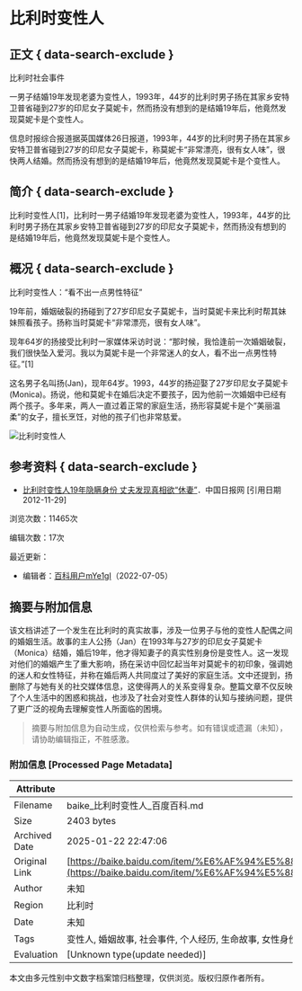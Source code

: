 # 比利时变性人

## 正文 { data-search-exclude }


比利时社会事件

一男子结婚19年发现老婆为变性人，1993年，44岁的比利时男子扬在其家乡安特卫普省碰到27岁的印尼女子莫妮卡，然而扬没有想到的是结婚19年后，他竟然发现莫妮卡是个变性人。

信息时报综合报道据英国媒体26日报道，1993年，44岁的比利时男子扬在其家乡安特卫普省碰到27岁的印尼女子莫妮卡，称莫妮卡“非常漂亮，很有女人味”，很快两人结婚。然而扬没有想到的是结婚19年后，他竟然发现莫妮卡是个变性人。

## 简介 { data-search-exclude }

比利时变性人\[1\]，比利时一男子结婚19年发现老婆为变性人，1993年，44岁的比利时男子扬在其家乡安特卫普省碰到27岁的印尼女子莫妮卡，然而扬没有想到的是结婚19年后，他竟然发现莫妮卡是个变性人。

## 概况 { data-search-exclude }

比利时变性人：“看不出一点男性特征”

19年前，婚姻破裂的扬碰到了27岁印尼女子莫妮卡，当时莫妮卡来比利时帮其妹妹照看孩子。扬称当时莫妮卡“非常漂亮，很有女人味”。

现年64岁的扬接受比利时一家媒体采访时说：“那时候，我恰逢前一次婚姻破裂，我们很快坠入爱河。我以为莫妮卡是一个非常迷人的女人，看不出一点男性特征。”\[1\]

这名男子名叫扬(Jan)，现年64岁。1993，44岁的扬迎娶了27岁印尼女子莫妮卡(Monica)。扬说，他和莫妮卡在婚后决定不要孩子，因为他前一次婚姻中已经有两个孩子。多年来，两人一直过着正常的家庭生活，扬形容莫妮卡是个“美丽温柔”的女子，擅长烹饪，对他的孩子们也非常慈爱。

![比利时变性人](https://bkimg.cdn.bcebos.com/pic/0ff41bd5ad6eddc40314041c39dbb6fd53663361?x-bce-process=image/format,f_auto/quality,Q_70/resize,m_lfit,limit_1,w_536)

## 参考资料 { data-search-exclude }

- [比利时变性人19年隐瞒身份 丈夫发现真相欲“休妻”](https://www.chinadaily.com.cn/dfpd/2012-11/29/content_15965358.htm)．中国日报网 \[引用日期2012-11-29\]

浏览次数：11465次

编辑次数：17次

最近更新：

- 编辑者：[百科用户mYe1gI](https://usercenter/userpage?uk=h-7FqwWKMvDvRlbu2vNffQ&from=lemma)（2022-07-05）
<!-- tcd_original_link https://baike.baidu.com/item/%E6%AF%94%E5%88%A9%E6%97%B6%E5%8F%98%E6%80%A7%E4%BA%BA/8202591 -->


## 摘要与附加信息

<!-- tcd_abstract -->
该文档讲述了一个发生在比利时的真实故事，涉及一位男子与他的变性人配偶之间的婚姻生活。故事的主人公扬（Jan）在1993年与27岁的印尼女子莫妮卡（Monica）结婚，婚后19年，他才得知妻子的真实性别身份是变性人。这一发现对他们的婚姻产生了重大影响，扬在采访中回忆起当年对莫妮卡的初印象，强调她的迷人和女性特征，并称在婚后两人共同度过了美好的家庭生活。文中还提到，扬删除了与她有关的社交媒体信息，这使得两人的关系变得复杂。整篇文章不仅反映了个人生活中的困惑和挑战，也涉及了社会对变性人群体的认知与接纳问题，提供了更广泛的视角去理解变性人所面临的困境。
<!-- tcd_abstract_end -->

> 摘要与附加信息为自动生成，仅供检索与参考。如有错误或遗漏（未知），请协助编辑指正，不胜感激。

### 附加信息 [Processed Page Metadata]

| Attribute       | Value                                  |
|-----------------|----------------------------------------|
| Filename        | baike_比利时变性人_百度百科.md                             |
| Size            | 2403 bytes                           |
| Archived Date   | 2025-01-22 22:47:06                             |
| Original Link   | [https://baike.baidu.com/item/%E6%AF%94%E5%88%A9%E6%97%B6%E5%8F%98%E6%80%A7%E4%BA%BA/8202591](https://baike.baidu.com/item/%E6%AF%94%E5%88%A9%E6%97%B6%E5%8F%98%E6%80%A7%E4%BA%BA/8202591)                       |
| Author          | 未知                               |
| Region          | 比利时                               |
| Date            | 未知                                 |
| Tags            | 变性人, 婚姻故事, 社会事件, 个人经历, 生命故事, 女性身份, 家庭生活, 社会接受, 文化现象, 性别认同                                 |
| Evaluation            | [Unknown type(update needed)]                                 |
<!-- tcd_table_end -->

本文由多元性别中文数字档案馆归档整理，仅供浏览。版权归原作者所有。
